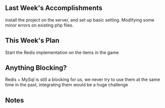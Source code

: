 ## Last Week's Accomplishments

install the project on the server, and set up basic setting. Modifying some minor errors on existing php files.

## This Week's Plan

Start the Redis implementation on the items in the game


## Anything Blocking?

Redis + MySql is still a blocking for us, we never try to use them at the same time in the past, integrating them would be a huge challenge


## Notes


